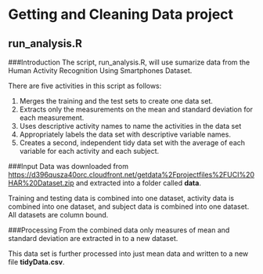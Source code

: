 # Getting and Cleaning Data project

## run_analysis.R

###Introduction
The script, run_analysis.R, will use sumarize data from the Human Activity Recognition Using Smartphones Dataset.

There are five activities in this script as follows:
1.  Merges the training and the test sets to create one data set.
2.	Extracts only the measurements on the mean and standard deviation for each measurement. 
3.	Uses descriptive activity names to name the activities in the data set
4.	Appropriately labels the data set with descriptive variable names. 
5.	Creates a second, independent tidy data set with the average of each variable for each activity and each subject. 

###Input
Data was downloaded from https://d396qusza40orc.cloudfront.net/getdata%2Fprojectfiles%2FUCI%20HAR%20Dataset.zip and extracted into a folder called **data**.

Training and testing data is combined into one dataset, activity data is combined into one dataset, and subject data is combined into one dataset. All datasets are column bound.

###Processing
From the combined data only measures of mean and standard deviation are extracted in to a new dataset.

This data set is further processed into just mean data and written to a new file **tidyData.csv**.